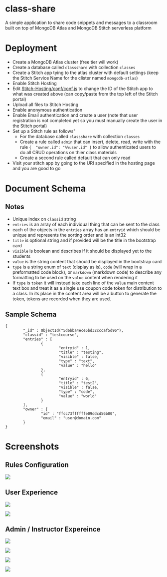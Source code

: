 # class-share

A simple application to share code snippets and messages to a classroom built on top of MongoDB Atlas and MongoDB Stitch serverless platform

# Deployment
 * Create a MongoDB Atlas cluster (free tier will work)
 * Create a database called `classshare` with collection `classes`
 * Create a Stitch app tying to the atlas cluster with default settings (keep the Stitch Service Name for the clister named `mongodb-atlas`)
 * Enable Stitch Hosting
 * Edit [Stitch-Hosting/conf/conf.js](Stitch-Hosting/conf/conf.js) to change the ID of the Stitch app to what was created above (can copy/paste from the top left of the Stitch portal)
 * Upload all files to Stitch Hosting
 * Enable anonymous authentication
 * Enable Email authentication and create a user (note that user registration is not completed yet so you must manually create the user in the Stitch portal)
 * Set up a Stitch rule as follows"
   * For the database called `classshare` with collection `classes`
   * Create a rule called `admin` that can insert, delete, read, write with the rule `{  "owner.id": "%%user.id" }` to allow authenticated users to do all CRUD operations on thier class materials
   * Create a second rule called default that can only read 
 * Visit your stitch app by going to the URI specified in the hosting page and you are good to go

# Document Schema
## Notes
* Unique index on `classid` string
* `entries` is an array of each individual thing that can be sent to the class
* each of the objects in the `entries` array has an `entryid` which should be unique and represents the sorting order and is an int32
* `title` is optional string and if provided will be the title in the bootstrap card
* `visible` is boolean and describes if it should be displayed yet to the students
* `value` is the string content that should be displayed in the bootstrap card
* `type` is a string enum of `text` (display as is), `code` (will wrap in a preformatted code block), or `markdown` (markdown code) to describe any formatting to be used on the `value` content when rendering it
* If `type` is `token` it will instead take each line of the `value` main content text box and treat it as a single use coupon code token for distribution to a class. In its place in the content area will be a button to generate the token, tokens are recorded when they are used.

## Sample Schema
```
{
        "_id" : ObjectId("5d6bba4ece5bd32cccaf5d96"),
        "classid" : "testcourse",
        "entries" : [
                {
                        "entryid" : 1,
                        "title" : "testing",
                        "visible" : false,
                        "type" : "text",
                        "value" : "hello"
                },
                {
                        "entryid" : 6,
                        "title" : "test2",
                        "visible" : false,
                        "type" : "code",
                        "value" : "world"
                }
        ],
        "owner" : {
                "id" : "ffcc73ffffffe09ddcd56b00",
                "email" : "user@domain.com"
        }
}
```

# Screenshots

## Rules Configuration
![](Screenshots/ss_settings01.png)

## User Experience
![](Screenshots/ss_user01.png)

![](Screenshots/ss_user02.png)

## Admin / Instructor Expereince
![](Screenshots/ss_admin01.png)

![](Screenshots/ss_admin02.png)

![](Screenshots/ss_admin03.png)

![](Screenshots/ss_admin04.png)